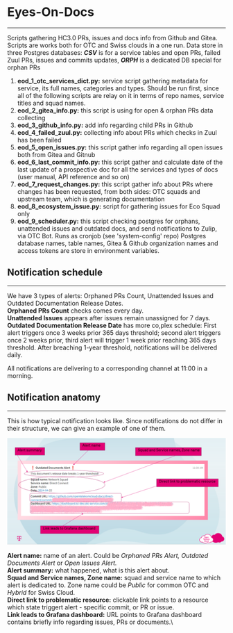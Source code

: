Eyes-On-Docs
============
************
Scripts gathering HC3.0 PRs, issues and docs info from Github and Gitea. Scripts are works both for OTC and Swiss clouds in a one run. Data store in three Postgres databases: **_CSV_** is for a service tables and open PRs, failed Zuul PRs, issues and commits updates, **_ORPH_** is a dedicated DB special for orphan PRs

1) **eod_1_otc_services_dict.py:** service script gathering metadata for service, its full names, categories and types. 
   Should be run first, since all of the following scripts are relay on it in terms of repo names, service titles and squad names.
2) **eod_2_gitea_info.py:** this script is using for open & orphan PRs data collecting
3) **eod_3_github_info.py:** add info regarding child PRs in Github
4) **eod_4_failed_zuul.py:** collecting info about PRs which checks in Zuul has been failed
5) **eod_5_open_issues.py:** this script gather info regarding all open issues both from Gitea and Gitnub
6) **eod_6_last_commit_info.py:** this script gather and calculate date of the last update of a prospective doc for all 
   the services and types of docs (user manual, API reference and so on)
7) **eod_7_request_changes.py:** this script gather info about PRs where changes has been requested, from both 
   sides: OTC squads and upstream team, which is generating documentation
8) **eod_8_ecosystem_issue.py:** script for gathering issues for Eco Squad only
9) **eod_9_scheduler.py:** this script checking postgres for orphans, unattended issues and outdated docs, and send 
   notifications to Zulip, via OTC Bot. Runs as cronjob (see 'system-config' repo)
Postgres database names, table names, Gitea & Github organization names and access tokens are store in environment variables.

Notification schedule
---------------------
*********************
We have 3 types of alerts: Orphaned PRs Count, Unattended Issues and Outdated Documentation Release Dates.\
**Orphaned PRs Count** checks comes every day.\
**Unattended Issues** appears after issues remain unassigned for 7 days.\
**Outdated Documentation Release Date** has more co,plex schedule:
First alert triggers once 3 weeks prior 365 days threshold; second alert triggers once 2 weeks prior, third alert will trigger 1 week prior reaching 365 days threshold. After breaching 1-year threshold, notifications will be delivered daily.

All notifications are delivering to a corresponding channel at 11:00 in a morning. 

Notification anatomy
--------------------
********************
This is how typical notification looks like. Since notifications do not differ in their structure, we can give an example of one of them.

![Notification anatomy](https://github.com/opentelekomcloud-infra/eyes_on_docs/blob/documentation/alert_anatomy.PNG)

**Alert name:** name of an alert. Could be *Orphaned PRs Alert,* *Outdated Documents Alert* or *Open Issues Alert.*\
**Alert summary:** what happened, what is this alert about.\
**Squad and Service names, Zone name:** squad and service name to which alert is dedicated to. Zone name could be *Public* for common OTC and *Hybrid* for Swiss Cloud.\
**Direct link to problematic resource:** clickable link points to a resource which state triggert alert - specific commit, or PR or issue.\
**Link leads to Grafana dashboard:** URL points to Grafana dashboard contains briefly info regarding issues, PRs or documents.\
